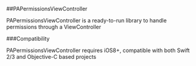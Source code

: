 ##PAPermissionsViewController

PAPermissionsViewController is a ready-to-run library to handle permissions through a ViewController

###Compatibility

PAPermissionsViewController requires iOS8+, compatible with both Swift 2/3 and Objective-C based projects
